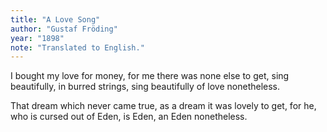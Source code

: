 ```yaml
---
title: "A Love Song"
author: "Gustaf Fröding"
year: "1898"
note: "Translated to English."
---
```


I bought my love for money,
for me there was none else to get,
sing beautifully, in burred strings,
sing beautifully of love nonetheless.

That dream which never came true,
as a dream it was lovely to get,
for he, who is cursed out of Eden,
is Eden, an Eden nonetheless.
